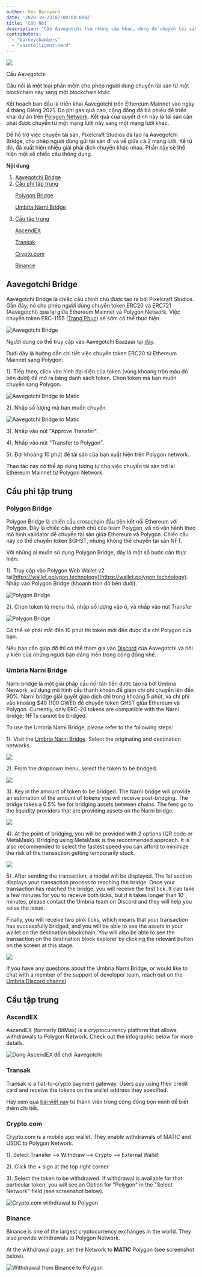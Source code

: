 ```yaml
---
author: Dev Barnyard
date: '2020-10-23T07:00:00.000Z'
title: 'Cầu Nối'
description: 'Cầu Aavegotchi (và những cầu khác, dùng để chuyển tài sản đi và về Polygon)'
contributors:
  - "barneychambers"
  - "unintelligent-nerd"
---
```


<div class="headerImageContainer">
<img class="headerImage" src="/bridge/aavegotchi-bridge.gif">
<p class="headerImageText">Cầu Aavegotchi</p>
</div>

Cầu nối là một loại phần mềm cho phép người dùng chuyển tài sản từ một blockchain này sang một blockchain khác.

Kết hoạch ban đầu là triển khai Aavegotchi trên Ethereum Mainnet vào ngày 4 tháng Giêng 2021. Do phí gas quá cao, cộng đồng đã bỏ phiếu để triển khai dự án trên [Polygon Network](/glossary#polygon). Kết quả của quyết định này là tài sản cần phải được chuyển từ một mạng lưới này sang một mạng lưới khác.

Để hỗ trợ việc chuyển tài sản, Pixelcraft Studios đã tạo ra Aavegotchi Bridge, cho phép người dùng gửi tài sản đi và về giữa cả 2 mạng lưới. Kể từ đó, đã xuất hiện nhiều giải phải dịch chuyển khác nhau. Phần này sẽ thể hiện một số chiếc cầu thông dụng.

<div class="contentsBox">

**Nội dung**

<ol>
<li><a href=#aavegotchi-bridge>Aavegotchi Bridge</a></li>
<li><a href=#decentralized-bridges>Cầu phi tập trung</a></li>
<p><a href=#polygon-bridge>Polygon Bridge</a></p>
<p><a href=#umbria-narni-bridge>Umbria Narni Bridge</a></p>
<li><a href=#centralized-bridges>Cầu tập trung</a></li>
<p><a href=#ascendex>AscendEX</a></p>
<p><a href=#transak>Transak</a></p>
<p><a href=#crypto-com>Crypto.com</a></p>
<p><a href=#binance>Binance</a></p>
</ol>

</div>

## Aavegotchi Bridge

Aavegotchi Bridge là chiếc cầu chính chủ được tạo ra bởi Pixelcraft Studios. Gần đây, nó cho phép người dùng chuyển token ERC20 và ERC721 (Aavegotchi) qua lại giữa Ethereum Mainnet và Polygon Network. Việc chuyển token ERC-1155 ([Trang Phục](/wearables)) sẽ sớm có thể thực hiện.

<img class="bodyImage" src="/bridge/aavegotchi-bridge.png" alt="Aavegotchi Bridge" />

Người dùng có thể truy cập vào Aavegotchi Baazaar tại [đây](https://aavegotchi.com/bridge).

Dưới đây là hướng dẫn chi tiết việc chuyển token ERC20 từ Ethereum Mainnet sang Polygon:

1). Tiếp theo, click vào hình đại diện của token (vùng khoang tròn màu đỏ bên dưới) để mở ra bảng danh sách token. Chọn token mà bạn muốn chuyển sang Polygon.

<img class = "bodyImage" src = "/bridge/select-atoken-to-convert.png" alt = "Aavegotchi Bridge to Matic" />

2). Nhập số lượng mà bạn muốn chuyển.

<img class = "bodyImage" src = "/bridge/amount-to-transfer-to-matic.png" alt = "Aavegotchi Bridge to Matic" />

3). Nhấp vào nút "Approve Transfer".

4). Nhấp vào nút "Transfer to Polygon".

5). Đợi khoảng 10 phút để tài sản của bạn xuất hiện trên Polygon network.

Thao tác này có thể áp dụng tương tự cho việc chuyển tài sản trở lại Ethereum Mainnet từ Polygon Network.

## Cầu phi tập trung

### Polygon Bridge
Polygon Bridge là chiến cầu crosschain đầu tiên kết nối Ethereum với Polygon. Đây là chiếc cầu chính chủ của team Polygon, và nó vận hành theo mô hình validator để chuyển tài sản giữa Ethereum và Polygon. Chiếc cầu này có thể chuyển token $GHST, nhưng không thể chuyển tài sản NFT.

Với những ai muốn sử dụng Polygon Bridge, đây là một số bước cần thực hiện:

1). Truy cập vào Polygon Web Wallet v2 tại[https://wallet.polygon.technology](https://wallet.polygon.technology). Nhấp vào Polygon Bridge (khoanh tròn đỏ bên dưới).

<img class="bodyImage" src="/bridge/polygon-bridge-frontpage.png" alt="Polygon Bridge" />

2). Chọn token từ menu thả, nhập số lượng vào ô, và nhấp vào nút Transfer

<img class="bodyImage" src="/bridge/polygon-bridge.png" alt="Polygon Bridge" />

Có thể sẽ phải mất đến 10 phút thì token mới đến được địa chỉ Polygon của bạn.

Nếu bạn cần giúp đỡ thì có thể tham gia vào [Discord](https://discord.com/invite/rttCTkZ) của Aavegotchi và hỏi ý kiến của những người bạn đáng mến trong cộng đồng nhé.

### Umbria Narni Bridge
Narni bridge là một giải pháp cầu nối tân tiến được tạo ra bởi Umbria Network, sử dụng mô hình cầu thanh khoản để giảm chi phí chuyển lên đến 90%. Narni bridge giải quyết giao dịch chỉ trong khoảng 5 phút, và chi phí vào khoảng $40 (100 GWEI) để chuyển token GHST giữa Ethereum và Polygon. Currently, only ERC-20 tokens are compatible with the Narni bridge; NFTs cannot be bridged.

To use the Umbria Narni Bridge, please refer to the following steps:

1). Visit the [Umbria Narni Bridge](https://bridge.umbria.network/bridge). Select the originating and destination networks.

<img class="bodyImage" src='/bridge/umbria-network-selection.png' />

2). From the dropdown menu, select the token to be bridged.

<img class="bodyImage" src='/bridge/umbria-token-selection.png' />

3). Key in the amount of token to be bridged. The Narni bridge will provide an estimation of the amount of tokens you will receive post-bridging. The bridge takes a 0.5% fee for bridging assets between chains. The fees go to the liquidity providers that are providing assets on the Narni bridge.

<img class="bodyImage" src='/bridge/umbria-fee-estimation.png' />

4). At the point of bridging, you will be provided with 2 options (QR code or MetaMask). Bridging using MetaMask is the recommended approach. It is also recommended to select the fastest speed you can afford to minimize the risk of the transaction getting temporarily stuck.

<img class="bodyImage" src='/bridge/umbria-confirming-transaction.png' />

5). After sending the transaction, a modal will be displayed. The 1st section displays your transaction process to reaching the bridge. Once your transaction has reached the bridge, you will receive the first tick. It can take a few minutes for you to receive both ticks, but if it takes longer than 10 minutes, please contact the Umbria team on Discord and they will help you solve the issue.

Finally, you will receive two pink ticks, which means that your transaction has successfully bridged, and you will be able to see the assets in your wallet on the destination blockchain. You will also be able to see the transaction on the destination block explorer by clicking the relevant button on the screen at this stage.

<img class="bodyImage" src='/bridge/umbria-confirmation.png' />

If you have any questions about the Umbria Narni Bridge, or would like to chat with a member of the support of developer team, reach out on the [Umbria Discord channel](https://discord.gg/8Ms7Cr4)

## Cầu tập trung

### AscendEX

AscendEX (formerly BitMax) is a cryptocurrency platform that allows withdrawals to Polygon Network. Check out the infographic below for more details.

<img class = "bodyImage" src = "/bridge/Using_AscendEX_and_play_Aavegotchi.jpg" alt = "Dùng AscendEX để chơi Aavegotchi" />

### Transak

Transak is a fiat-to-crypto payment gateway. Users pay using their credit card and receive the tokens on the wallet address they specified.

Hãy xem qua [bài viết này](https://trasher.substack.com/p/buying-your-tokens-straight-into) từ thành viên trong cộng đồng bọn mình để biết thêm chi tiết.

### Crypto.com

Crypto.com is a mobile app wallet. They enable withdrawals of MATIC and USDC to Polygon Network.

1). Select Transfer --> Withdraw --> Crypto --> External Wallet

2). Click the + sign at the top right corner

3). Select the token to be withdrawed. If withdrawal is available for that particular token, you will see an Option for "Polygon" in the "Select Network" field (see screenshot below).

<img class="bodyImage" src="/bridge/cryptocom-withdrawal.png" alt="Crypto.com withdrawal to Polygon" />

### Binance

Binance is one of the largest cryptocurrency exchanges in the world. They also provide withdrawals to Polygon Network.

At the withdrawal page, set the Network to **MATIC** Polygon (see screenshot below).

<img class="bodyImage" src="/bridge/withdrawal-from-binance-to-polygon.png" alt="Withdrawal from Binance to Polygon" />